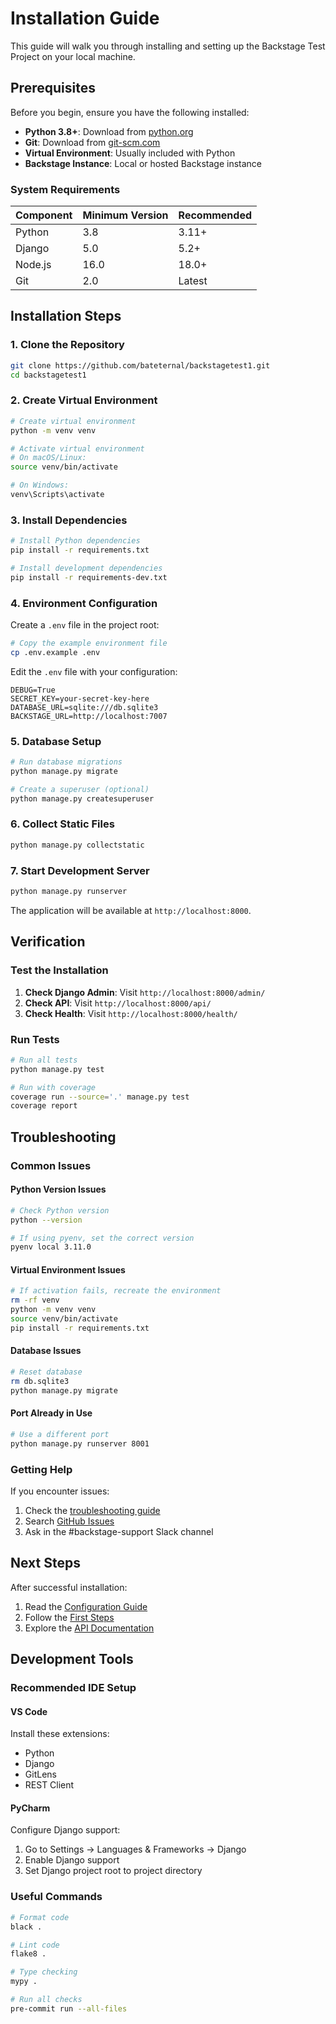 # Installation Guide

This guide will walk you through installing and setting up the Backstage Test Project on your local machine.

## Prerequisites

Before you begin, ensure you have the following installed:

- **Python 3.8+**: Download from [python.org](https://python.org)
- **Git**: Download from [git-scm.com](https://git-scm.com)
- **Virtual Environment**: Usually included with Python
- **Backstage Instance**: Local or hosted Backstage instance

### System Requirements

| Component | Minimum Version | Recommended |
|-----------|----------------|-------------|
| Python | 3.8 | 3.11+ |
| Django | 5.0 | 5.2+ |
| Node.js | 16.0 | 18.0+ |
| Git | 2.0 | Latest |

## Installation Steps

### 1. Clone the Repository

```bash
git clone https://github.com/bateternal/backstagetest1.git
cd backstagetest1
```

### 2. Create Virtual Environment

```bash
# Create virtual environment
python -m venv venv

# Activate virtual environment
# On macOS/Linux:
source venv/bin/activate

# On Windows:
venv\Scripts\activate
```

### 3. Install Dependencies

```bash
# Install Python dependencies
pip install -r requirements.txt

# Install development dependencies
pip install -r requirements-dev.txt
```

### 4. Environment Configuration

Create a `.env` file in the project root:

```bash
# Copy the example environment file
cp .env.example .env
```

Edit the `.env` file with your configuration:

```env
DEBUG=True
SECRET_KEY=your-secret-key-here
DATABASE_URL=sqlite:///db.sqlite3
BACKSTAGE_URL=http://localhost:7007
```

### 5. Database Setup

```bash
# Run database migrations
python manage.py migrate

# Create a superuser (optional)
python manage.py createsuperuser
```

### 6. Collect Static Files

```bash
python manage.py collectstatic
```

### 7. Start Development Server

```bash
python manage.py runserver
```

The application will be available at `http://localhost:8000`.

## Verification

### Test the Installation

1. **Check Django Admin**: Visit `http://localhost:8000/admin/`
2. **Check API**: Visit `http://localhost:8000/api/`
3. **Check Health**: Visit `http://localhost:8000/health/`

### Run Tests

```bash
# Run all tests
python manage.py test

# Run with coverage
coverage run --source='.' manage.py test
coverage report
```

## Troubleshooting

### Common Issues

#### Python Version Issues
```bash
# Check Python version
python --version

# If using pyenv, set the correct version
pyenv local 3.11.0
```

#### Virtual Environment Issues
```bash
# If activation fails, recreate the environment
rm -rf venv
python -m venv venv
source venv/bin/activate
pip install -r requirements.txt
```

#### Database Issues
```bash
# Reset database
rm db.sqlite3
python manage.py migrate
```

#### Port Already in Use
```bash
# Use a different port
python manage.py runserver 8001
```

### Getting Help

If you encounter issues:

1. Check the [troubleshooting guide](../troubleshooting/common-issues.md)
2. Search [GitHub Issues](https://github.com/bateternal/backstagetest1/issues)
3. Ask in the #backstage-support Slack channel

## Next Steps

After successful installation:

1. Read the [Configuration Guide](configuration.md)
2. Follow the [First Steps](first-steps.md)
3. Explore the [API Documentation](../api/overview.md)

## Development Tools

### Recommended IDE Setup

#### VS Code
Install these extensions:
- Python
- Django
- GitLens
- REST Client

#### PyCharm
Configure Django support:
1. Go to Settings → Languages & Frameworks → Django
2. Enable Django support
3. Set Django project root to project directory

### Useful Commands

```bash
# Format code
black .

# Lint code
flake8 .

# Type checking
mypy .

# Run all checks
pre-commit run --all-files
```
